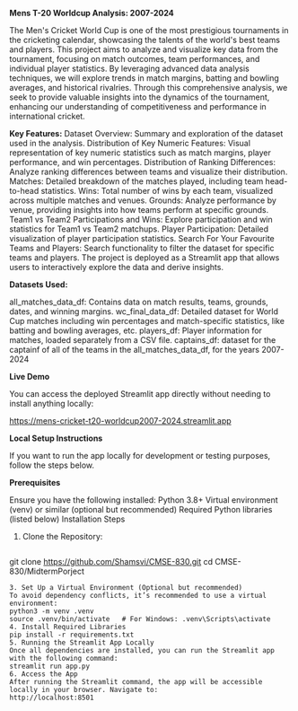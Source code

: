 **Mens T-20 Worldcup Analysis: 2007-2024**

The Men's Cricket World Cup is one of the most prestigious tournaments in the cricketing calendar, showcasing the talents of the world's best teams and players. This project aims to analyze and visualize key data from the tournament, focusing on match outcomes, team performances, and individual player statistics. By leveraging advanced data analysis techniques, we will explore trends in match margins, batting and bowling averages, and historical rivalries. Through this comprehensive analysis, we seek to provide valuable insights into the dynamics of the tournament, enhancing our understanding of competitiveness and performance in international cricket.

**Key Features:**
    Dataset Overview: Summary and exploration of the dataset used in the analysis.
    Distribution of Key Numeric Features: Visual representation of key numeric statistics such as match margins, player performance, and win percentages.
    Distribution of Ranking Differences: Analyze ranking differences between teams and visualize their distribution.
    Matches: Detailed breakdown of the matches played, including team head-to-head statistics.
    Wins: Total number of wins by each team, visualized across multiple matches and venues.
    Grounds: Analyze performance by venue, providing insights into how teams perform at specific grounds.
    Team1 vs Team2 Participations and Wins: Explore participation and win statistics for Team1 vs Team2 matchups.
    Player Participation: Detailed visualization of player participation statistics.
    Search For Your Favourite Teams and Players: Search functionality to filter the dataset for specific teams and players.
    The project is deployed as a Streamlit app that allows users to interactively explore the data and derive insights.

**Datasets Used:**

  all_matches_data_df: Contains data on match results, teams, grounds, dates, and winning margins.
  wc_final_data_df: Detailed dataset for World Cup matches including win percentages and match-specific statistics, like batting and bowling averages, etc.
  players_df: Player information for matches, loaded separately from a CSV file.
  captains_df: dataset for the captainf of all of the teams in the all_matches_data_df, for the years 2007-2024
    
**Live Demo**

You can access the deployed Streamlit app directly without needing to install anything locally:

https://mens-cricket-t20-worldcup2007-2024.streamlit.app

**Local Setup Instructions**

If you want to run the app locally for development or testing purposes, follow the steps below.

**Prerequisites**

Ensure you have the following installed:
    Python 3.8+
    Virtual environment (venv) or similar (optional but recommended)
    Required Python libraries (listed below)
Installation Steps
1. Clone the Repository:
   `````
  git clone https://github.com/Shamsvi/CMSE-830.git
  cd CMSE-830/MidtermPorject
  `````
3. Set Up a Virtual Environment (Optional but recommended)
To avoid dependency conflicts, it’s recommended to use a virtual environment:
  python3 -m venv .venv
  source .venv/bin/activate   # For Windows: .venv\Scripts\activate
4. Install Required Libraries
  pip install -r requirements.txt
5. Running the Streamlit App Locally
Once all dependencies are installed, you can run the Streamlit app with the following command:
  streamlit run app.py
6. Access the App
After running the Streamlit command, the app will be accessible locally in your browser. Navigate to:
  http://localhost:8501


